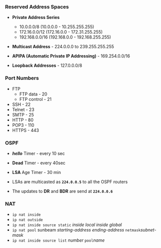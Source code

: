 ### Reserved Address Spaces

- **Private Address Series** 
  - 10.0.0.0/8 (10.0.0.0 - 10.255.255.255)
  - 172.16.0.0/12 (172.16.0.0 - 172.31.255.255)
  - 192.168.0.0/16 (192.168.0.0 - 192.168.255.255)

- **Multicast Address** - 224.0.0.0 to 239.255.255.255

- **APIPA (Automatic Private IP Addressing)** - 169.254.0.0/16

- **Loopback Addresses** - 127.0.0.0/8

### Port Numbers

- FTP 
  - FTP data - 20
  - FTP control - 21
- SSH - 22
- Telnet - 23
- SMTP - 25
- HTTP - 80
- POP3 - 110
- HTTPS - 443

### OSPF

- ***hello*** Timer - every 10 sec
- **Dead** Timer - every 40sec 
- **LSA** Age Timer - 30 min

- LSAs are multicasted as **`224.0.0.5`** to all the OSPF routers
- The updates to **DR** and **BDR** are send at **`224.0.0.6`**

### NAT 

- `ip nat inside`
- `ip nat outside`
- `ip nat inside source static` *inside local* *inside global*
- `ip nat pool` sunbeam *starting-address* *ending-address* `netmask`*subnet-mask*
- `ip nat inside source list` *number* `pool`*name*  

